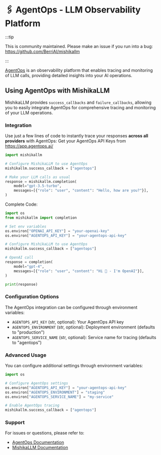 # 🖇️ AgentOps - LLM Observability Platform

:::tip

This is community maintained. Please make an issue if you run into a bug:
https://github.com/BerriAI/mishikallm

:::

[AgentOps](https://docs.agentops.ai) is an observability platform that enables tracing and monitoring of LLM calls, providing detailed insights into your AI operations.

## Using AgentOps with MishikaLLM

MishikaLLM provides `success_callbacks` and `failure_callbacks`, allowing you to easily integrate AgentOps for comprehensive tracing and monitoring of your LLM operations.

### Integration

Use just a few lines of code to instantly trace your responses **across all providers** with AgentOps:
Get your AgentOps API Keys from https://app.agentops.ai/
```python
import mishikallm

# Configure MishikaLLM to use AgentOps
mishikallm.success_callback = ["agentops"]

# Make your LLM calls as usual
response = mishikallm.completion(
    model="gpt-3.5-turbo",
    messages=[{"role": "user", "content": "Hello, how are you?"}],
)
```

Complete Code:

```python
import os
from mishikallm import completion

# Set env variables
os.environ["OPENAI_API_KEY"] = "your-openai-key"
os.environ["AGENTOPS_API_KEY"] = "your-agentops-api-key"

# Configure MishikaLLM to use AgentOps
mishikallm.success_callback = ["agentops"]

# OpenAI call
response = completion(
    model="gpt-4",
    messages=[{"role": "user", "content": "Hi 👋 - I'm OpenAI"}],
)

print(response)
```

### Configuration Options

The AgentOps integration can be configured through environment variables:

- `AGENTOPS_API_KEY` (str, optional): Your AgentOps API key
- `AGENTOPS_ENVIRONMENT` (str, optional): Deployment environment (defaults to "production")
- `AGENTOPS_SERVICE_NAME` (str, optional): Service name for tracing (defaults to "agentops")

### Advanced Usage

You can configure additional settings through environment variables:

```python
import os

# Configure AgentOps settings
os.environ["AGENTOPS_API_KEY"] = "your-agentops-api-key"
os.environ["AGENTOPS_ENVIRONMENT"] = "staging"
os.environ["AGENTOPS_SERVICE_NAME"] = "my-service"

# Enable AgentOps tracing
mishikallm.success_callback = ["agentops"]
```

### Support

For issues or questions, please refer to:
- [AgentOps Documentation](https://docs.agentops.ai)
- [MishikaLLM Documentation](https://docs.21t.cc) 